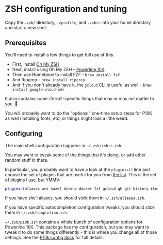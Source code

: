 # ZSH configuration and tuning

Copy the `.zsh/` directory, `.zprofile`, and `.zshrc` into your home directory and start a new shell.

## Prerequisites

You'll need to install a few things to get full use of this.

* First, install [Oh My ZSH](https://github.com/ohmyzsh/ohmyzsh#basic-installation)
* Next, install using Oh My ZSH - [Powerline 10K](https://github.com/romkatv/powerlevel10k#oh-my-zsh)
* Then use Homebrew to install FZF - `brew install fzf`
* And Ripgrep - `brew install ripgrep`
* And if you don't already have it, the `gcloud` CLI is useful as well - `brew install google-cloud-sdk`

It also contains some iTerm2-specific things that may or may not matter to you. :shrug:

You will probably want to do the "optional" one-time setup steps for P10K as well
(installing fonts, etc) or things might look a little weird.

## Configuring

The main shell configuration happens in `~/.zsh/zshrc.zsh`.

You may want to tweak some of the things that it's doing, or add other random stuff in there.

In particular, you probably want to have a look at the `plugins=()` line and choose the set of plugins
that are useful for you from [the list](https://github.com/ohmyzsh/ohmyzsh/wiki/Plugins). This is the
set of plugins I use, but YMMV:

```bash
plugins=(aliases aws bazel direnv docker fzf gcloud gh git history iterm2 pyenv kubectl terraform zsh-autosuggestions zsh-syntax-highlighting)
```

If you have shell aliases, you should stick them in `~/.zsh/aliases.zsh`.

If you have specific autocompletion configuration tweaks, you should stick them in `~/.zsh/completion.zsh`.

`~/.zsh/p10k.zsh` contains a whole bunch of configuration options for Powerline 10K. This package has
my configuration, but you may want to tweak it to do some things differently - this is where you change
all of those settings. See the [P10k config docs](https://github.com/romkatv/powerlevel10k#configuration)
for full details.
